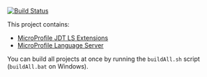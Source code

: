 [![Build Status](https://ci.eclipse.org/lsp4mp/buildStatus/icon?job=lsp4mp%2Fmaster)](https://ci.eclipse.org/lsp4mp/job/lsp4mp/job/master/)

This project contains:

 * [MicroProfile JDT LS Extensions](./microprofile.jdt)
 * [MicroProfile Language Server](./microprofile.ls)

 You can build all projects at once by running the `buildAll.sh` script (`buildAll.bat` on Windows).